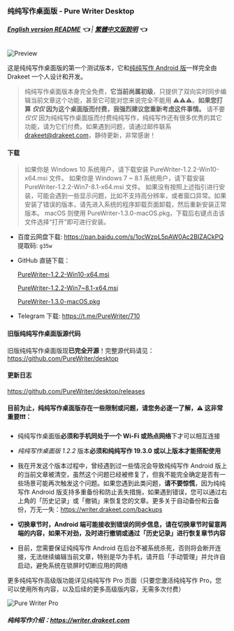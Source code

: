 ### 纯纯写作桌面版 - Pure Writer Desktop

###### **[English version README](./desktop_en) 👈** | **[繁體中文版說明](./desktop_zh) 👈**

![Preview](https://user-images.githubusercontent.com/5214214/115110118-57bb0e00-9fac-11eb-9270-2d83502405a3.png)

这是纯纯写作桌面版的第一个测试版本，它和[纯纯写作 Android 版](https://writer.drakeet.com)一样完全由 Drakeet 一个人设计和开发。

> 纯纯写作桌面版本身完全免费，**它当前尚属初级**，只提供了双向实时同步编辑当前文章这个功能，甚至它可能对您来说完全不能用 ⚠️⚠️⚠️。**如果您打算 _仅仅_ 因为这个桌面版而付费，我强烈建议您重新考虑这件事情。**
> 请不要 _仅仅_ 因为纯纯写作桌面版而付费纯纯写作，纯纯写作还有很多优秀的其它功能，请为它们付费。如果遇到问题，请通过邮件联系 drakeet@drakeet.com，静待更新，非常感谢！

#### 下载

> 如果你是 Windows 10 系统用户，请下载安装 PureWriter-1.2.2-Win10-x64.msi 文件。
> 如果你是 Windows 7 ~ 8.1 系统用户，请下载安装 PureWriter-1.2.2-Win7-8.1-x64.msi 文件。
> 如果没有按照上述指引进行安装，可能会遇到一些显示问题，比如不支持高分辨率，或者窗口异常。如果安装了错误的版本，请先进入系统的程序卸载页面卸载，然后重新安装正常版本。
> macOS 则使用 PureWriter-1.3.0-macOS.pkg，下载后右键点击该文件选择“打开”即可进行安装。

- 百度云网盘下载: https://pan.baidu.com/s/1ocWzpL5pAW0Ac2BIZACkPQ 提取码: `g35w`

- GitHub 直链下载：

  [PureWriter-1.2.2-Win10-x64.msi](https://github.com/PureWriter/desktop/releases/download/1.2.2/PureWriter-1.2.2-Win10-x64.msi)

  [PureWriter-1.2.2-Win7~8.1-x64.msi](https://github.com/PureWriter/desktop/releases/download/1.2.2/PureWriter-1.2.2-Win7-8.1-x64.msi)

  [PureWriter-1.3.0-macOS.pkg](https://github.com/PureWriter/desktop/releases/download/1.2.2/PureWriter-1.3.0-macOS.pkg)

- Telegram 下载: https://t.me/PureWriter/710
 
#### 旧版纯纯写作桌面版源代码

旧版纯纯写作桌面版现**已完全开源**！完整源代码请见：https://github.com/PureWriter/desktop


#### 更新日志

https://github.com/PureWriter/desktop/releases

#### 目前为止，纯纯写作桌面版存在一些限制或问题，请您务必逐一了解，⚠️ 这非常重要❗️❗️❗️：

- 纯纯写作桌面版**必须和手机同处于一个 Wi-Fi 或热点网络**下才可以相互连接

- *纯纯写作桌面版 1.2.2* 版本**必须和纯纯写作 19.3.0 或以上版本才能搭配使用**

- 我在开发这个版本过程中，曾经遇到过一些情况会导致纯纯写作 Android 版上的当前文章被清空，虽然这个问题已经被修复了，但我不能完全确定是否有一些场景可能再次触发这个问题。如果您遇到此类问题，**请不要惊慌**，因为纯纯写作 Android 版支持多重备份和防止丢失措施，如果遇到错误，您可以通过右上角的「历史记录」或「撤销」来恢复您的文章。更多关于自动备份和云备份，万无一失：https://writer.drakeet.com/backups

- **切换章节时，Android 端可能接收到错误的同步信息，请在切换章节时留意两端的内容，如果不对劲，及时进行撤销或通过「历史记录」进行恢复章节内容**

- 目前，您需要保证纯纯写作 Android 在后台不被系统杀死，否则将会断开连接，无法继续编辑当前文章，特别是华为手机，请开启「手动管理」并允许自启动，避免系统在锁屏时切断应用的网络

更多纯纯写作高级版功能详见纯纯写作 Pro 页面（只要您激活纯纯写作 Pro，您可以使用所有内容，以及后续的更多高级版内容，无需多次付费）

![Pure Writer Pro](https://user-images.githubusercontent.com/5214214/65221084-d741dc00-daee-11e9-980d-3f6d7d234d29.png)

##### 纯纯写作介绍：https://writer.drakeet.com
